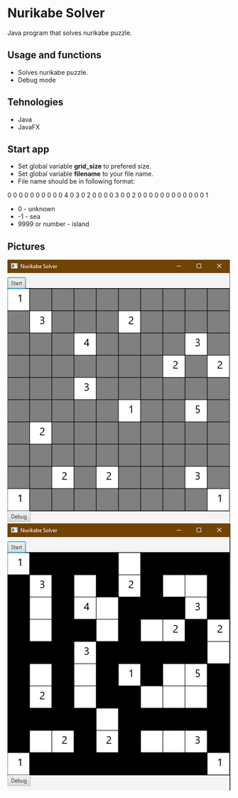 # Nurikabe Solver
Java program that solves nurikabe puzzle.

## Usage and functions
* Solves nurikabe puzzle.
* Debug mode

## Tehnologies
* Java
* JavaFX

## Start app
* Set global variable **grid_size** to prefered size.
* Set global variable **filename** to your file name.
* File name should be in following format:

0 0 0 0 0 0
0 0 0 0 4 0
3 0 2 0 0 0
0 3 0 0 2 0
0 0 0 0 0 0
0 0 0 0 0 1

* 0 - unknown
* -1 - sea
* 9999 or number - island

## Pictures
![Image1](/pictures/10x10.PNG)
![Image2](/pictures/10x10_solved.PNG)
